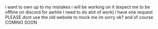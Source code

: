 i want to own up to my mistakes i will be working on it (expect me to be offline on discord for awhile i need to do alot of work)
i have one request PLEASE dont use the old website to mock me im sorry ok?
and of course COMING SOON
